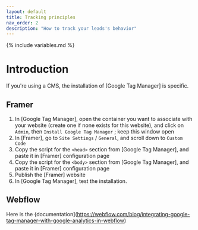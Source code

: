 ```yaml
---
layout: default
title: Tracking principles
nav_order: 2
description: "How to track your leads's behavior"
---
```

{% include variables.md %}

# Introduction

If you're using a CMS, the installation of [Google Tag Manager] is specific.

## Framer

1. In [Google Tag Manager], open the container you want to associate with your website (create one if none exists for this website), and click on ``Admin``, then ``Install Google Tag Manager`` ; keep this window open
2. In [Framer], go to ``Site Settings`` / ``General``, and scroll down to ``Custom Code``
3. Copy the script for the ``<head>`` section from [Google Tag Manager], and paste it in [Framer] configuration page
4. Copy the script for the ``<body>`` section from [Google Tag Manager], and paste it in [Framer] configuration page
5. Publish the [Framer] website
6. In [Google Tag Manager], test the installation.

## Webflow

Here is the {documentation](https://webflow.com/blog/integrating-google-tag-manager-with-google-analytics-in-webflow)


